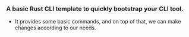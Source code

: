 ### A basic Rust CLI template to quickly bootstrap your CLI tool.
- It provides some basic commands, and on top of that, we can make changes according to our needs.
